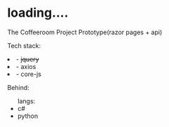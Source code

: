 # loading....
The Coffeeroom Project Prototype(razor pages + api)

Tech stack:
<li> - <s>jquery</s>
 <li> - axios
 <li> - core-js

Behind:
<ul>langs:
  <li>c#
  <li>python
</ul>


